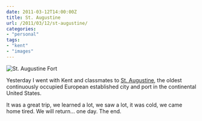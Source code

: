 ```yaml
---
date: 2011-03-12T14:00:00Z
title: St. Augustine
url: /2011/03/12/st-augustine/
categories:
- "personal"
tags:
- "kent"
- "images"
---
```


![St. Augustine Fort](/resources/2011-03-12-st-augustine.jpg#full "St. Augustine Fort")

Yesterday I went with Kent and classmates to [St. Augustine](http://en.wikipedia.org/wiki/St._Augustine,_Florida), the oldest continuously occupied European established city and port in the continental United States.

It was a great trip, we learned a lot, we saw a lot, it was cold, we came home tired. We will return... one day. The end.
